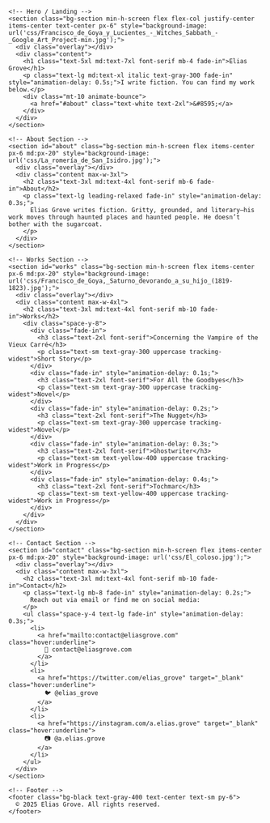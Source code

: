 <!DOCTYPE html>
<html lang="en">
  <head>
    <meta charset="UTF-8" />
    <meta name="viewport" content="width=device-width, initial-scale=1.0" />
    <title>Elias Grove</title>
    <link href="https://fonts.googleapis.com/css2?family=EB+Garamond&family=Inter:wght@400;600&display=swap" rel="stylesheet">
    <script src="https://cdn.tailwindcss.com"></script>
    <style>
      body {
        font-family: 'Inter', sans-serif;
      }
      h1, h2, h3 {
        font-family: 'EB Garamond', serif;
      }
      .fade-in {
        opacity: 0;
        animation: fadeIn ease 2s forwards;
      }
      @keyframes fadeIn {
        to {
          opacity: 1;
        }
      }
      .bg-section {
        background-size: cover;
        background-position: center;
        position: relative;
      }
      .overlay {
        background-color: rgba(0, 0, 0, 0.6);
        position: absolute;
        inset: 0;
        z-index: 0;
      }
      .content {
        position: relative;
        z-index: 10;
      }
    </style>
  </head>
  <body class="text-white">

    <!-- Hero / Landing -->
    <section class="bg-section min-h-screen flex flex-col justify-center items-center text-center px-6" style="background-image: url('css/Francisco_de_Goya_y_Lucientes_-_Witches_Sabbath_-_Google_Art_Project-min.jpg');">
      <div class="overlay"></div>
      <div class="content">
        <h1 class="text-5xl md:text-7xl font-serif mb-4 fade-in">Elias Grove</h1>
        <p class="text-lg md:text-xl italic text-gray-300 fade-in" style="animation-delay: 0.5s;">I write fiction. You can find my work below.</p>
        <div class="mt-10 animate-bounce">
          <a href="#about" class="text-white text-2xl">&#8595;</a>
        </div>
      </div>
    </section>

    <!-- About Section -->
    <section id="about" class="bg-section min-h-screen flex items-center px-6 md:px-20" style="background-image: url('css/La_romería_de_San_Isidro.jpg');">
      <div class="overlay"></div>
      <div class="content max-w-3xl">
        <h2 class="text-3xl md:text-4xl font-serif mb-6 fade-in">About</h2>
        <p class="text-lg leading-relaxed fade-in" style="animation-delay: 0.3s;">
          Elias Grove writes fiction. Gritty, grounded, and literary—his work moves through haunted places and haunted people. He doesn’t bother with the sugarcoat.
        </p>
      </div>
    </section>

    <!-- Works Section -->
    <section id="works" class="bg-section min-h-screen flex items-center px-6 md:px-20" style="background-image: url('css/Francisco_de_Goya,_Saturno_devorando_a_su_hijo_(1819-1823).jpg');">
      <div class="overlay"></div>
      <div class="content max-w-4xl">
        <h2 class="text-3xl md:text-4xl font-serif mb-10 fade-in">Works</h2>
        <div class="space-y-8">
          <div class="fade-in">
            <h3 class="text-2xl font-serif">Concerning the Vampire of the Vieux Carré</h3>
            <p class="text-sm text-gray-300 uppercase tracking-widest">Short Story</p>
          </div>
          <div class="fade-in" style="animation-delay: 0.1s;">
            <h3 class="text-2xl font-serif">For All the Goodbyes</h3>
            <p class="text-sm text-gray-300 uppercase tracking-widest">Novel</p>
          </div>
          <div class="fade-in" style="animation-delay: 0.2s;">
            <h3 class="text-2xl font-serif">The Nugget</h3>
            <p class="text-sm text-gray-300 uppercase tracking-widest">Novel</p>
          </div>
          <div class="fade-in" style="animation-delay: 0.3s;">
            <h3 class="text-2xl font-serif">Ghostwriter</h3>
            <p class="text-sm text-yellow-400 uppercase tracking-widest">Work in Progress</p>
          </div>
          <div class="fade-in" style="animation-delay: 0.4s;">
            <h3 class="text-2xl font-serif">Tochmarc</h3>
            <p class="text-sm text-yellow-400 uppercase tracking-widest">Work in Progress</p>
          </div>
        </div>
      </div>
    </section>

    <!-- Contact Section -->
    <section id="contact" class="bg-section min-h-screen flex items-center px-6 md:px-20" style="background-image: url('css/El_coloso.jpg');">
      <div class="overlay"></div>
      <div class="content max-w-3xl">
        <h2 class="text-3xl md:text-4xl font-serif mb-10 fade-in">Contact</h2>
        <p class="text-lg mb-8 fade-in" style="animation-delay: 0.2s;">
          Reach out via email or find me on social media:
        </p>
        <ul class="space-y-4 text-lg fade-in" style="animation-delay: 0.3s;">
          <li>
            <a href="mailto:contact@eliasgrove.com" class="hover:underline">
              📧 contact@eliasgrove.com
            </a>
          </li>
          <li>
            <a href="https://twitter.com/elias_grove" target="_blank" class="hover:underline">
              🐦 @elias_grove
            </a>
          </li>
          <li>
            <a href="https://instagram.com/a.elias.grove" target="_blank" class="hover:underline">
              📷 @a.elias.grove
            </a>
          </li>
        </ul>
      </div>
    </section>

    <!-- Footer -->
    <footer class="bg-black text-gray-400 text-center text-sm py-6">
      © 2025 Elias Grove. All rights reserved.
    </footer>

  </body>
</html>
